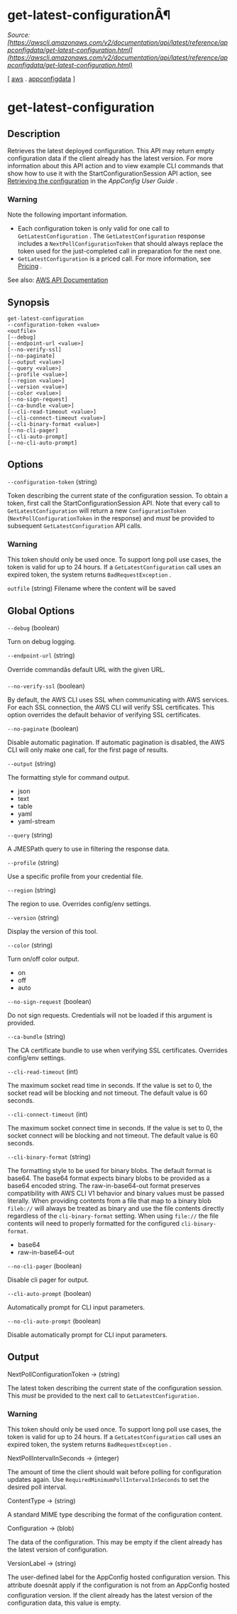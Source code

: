 # get-latest-configurationÂ¶

*Source: [https://awscli.amazonaws.com/v2/documentation/api/latest/reference/appconfigdata/get-latest-configuration.html](https://awscli.amazonaws.com/v2/documentation/api/latest/reference/appconfigdata/get-latest-configuration.html)*

[ [aws](https://awscli.amazonaws.com/v2/documentation/api/latest/reference/index.html#cli-aws) . [appconfigdata](https://awscli.amazonaws.com/v2/documentation/api/latest/reference/appconfigdata/index.html#cli-aws-appconfigdata) ]

# get-latest-configuration

## Description

Retrieves the latest deployed configuration. This API may return empty configuration data if the client already has the latest version. For more information about this API action and to view example CLI commands that show how to use it with the  StartConfigurationSession API action, see [Retrieving the configuration](http://docs.aws.amazon.com/appconfig/latest/userguide/appconfig-retrieving-the-configuration) in the *AppConfig User Guide* .

### Warning

Note the following important information.

- Each configuration token is only valid for one call to `GetLatestConfiguration` . The `GetLatestConfiguration` response includes a `NextPollConfigurationToken` that should always replace the token used for the just-completed call in preparation for the next one.
- `GetLatestConfiguration` is a priced call. For more information, see [Pricing](https://aws.amazon.com/systems-manager/pricing/) .

See also: [AWS API Documentation](https://docs.aws.amazon.com/goto/WebAPI/appconfigdata-2021-11-11/GetLatestConfiguration)

## Synopsis

```
get-latest-configuration
--configuration-token <value>
<outfile>
[--debug]
[--endpoint-url <value>]
[--no-verify-ssl]
[--no-paginate]
[--output <value>]
[--query <value>]
[--profile <value>]
[--region <value>]
[--version <value>]
[--color <value>]
[--no-sign-request]
[--ca-bundle <value>]
[--cli-read-timeout <value>]
[--cli-connect-timeout <value>]
[--cli-binary-format <value>]
[--no-cli-pager]
[--cli-auto-prompt]
[--no-cli-auto-prompt]
```

## Options

`--configuration-token` (string)

Token describing the current state of the configuration session. To obtain a token, first call the  StartConfigurationSession API. Note that every call to `GetLatestConfiguration` will return a new `ConfigurationToken` (`NextPollConfigurationToken` in the response) and *must* be provided to subsequent `GetLatestConfiguration` API calls.

### Warning

This token should only be used once. To support long poll use cases, the token is valid for up to 24 hours. If a `GetLatestConfiguration` call uses an expired token, the system returns `BadRequestException` .

`outfile` (string)
Filename where the content will be saved

## Global Options

`--debug` (boolean)

Turn on debug logging.

`--endpoint-url` (string)

Override commandâs default URL with the given URL.

`--no-verify-ssl` (boolean)

By default, the AWS CLI uses SSL when communicating with AWS services. For each SSL connection, the AWS CLI will verify SSL certificates. This option overrides the default behavior of verifying SSL certificates.

`--no-paginate` (boolean)

Disable automatic pagination. If automatic pagination is disabled, the AWS CLI will only make one call, for the first page of results.

`--output` (string)

The formatting style for command output.

- json
- text
- table
- yaml
- yaml-stream

`--query` (string)

A JMESPath query to use in filtering the response data.

`--profile` (string)

Use a specific profile from your credential file.

`--region` (string)

The region to use. Overrides config/env settings.

`--version` (string)

Display the version of this tool.

`--color` (string)

Turn on/off color output.

- on
- off
- auto

`--no-sign-request` (boolean)

Do not sign requests. Credentials will not be loaded if this argument is provided.

`--ca-bundle` (string)

The CA certificate bundle to use when verifying SSL certificates. Overrides config/env settings.

`--cli-read-timeout` (int)

The maximum socket read time in seconds. If the value is set to 0, the socket read will be blocking and not timeout. The default value is 60 seconds.

`--cli-connect-timeout` (int)

The maximum socket connect time in seconds. If the value is set to 0, the socket connect will be blocking and not timeout. The default value is 60 seconds.

`--cli-binary-format` (string)

The formatting style to be used for binary blobs. The default format is base64. The base64 format expects binary blobs to be provided as a base64 encoded string. The raw-in-base64-out format preserves compatibility with AWS CLI V1 behavior and binary values must be passed literally. When providing contents from a file that map to a binary blob `fileb://` will always be treated as binary and use the file contents directly regardless of the `cli-binary-format` setting. When using `file://` the file contents will need to properly formatted for the configured `cli-binary-format`.

- base64
- raw-in-base64-out

`--no-cli-pager` (boolean)

Disable cli pager for output.

`--cli-auto-prompt` (boolean)

Automatically prompt for CLI input parameters.

`--no-cli-auto-prompt` (boolean)

Disable automatically prompt for CLI input parameters.

## Output

NextPollConfigurationToken -> (string)

The latest token describing the current state of the configuration session. This *must* be provided to the next call to `GetLatestConfiguration.`

### Warning

This token should only be used once. To support long poll use cases, the token is valid for up to 24 hours. If a `GetLatestConfiguration` call uses an expired token, the system returns `BadRequestException` .

NextPollIntervalInSeconds -> (integer)

The amount of time the client should wait before polling for configuration updates again. Use `RequiredMinimumPollIntervalInSeconds` to set the desired poll interval.

ContentType -> (string)

A standard MIME type describing the format of the configuration content.

Configuration -> (blob)

The data of the configuration. This may be empty if the client already has the latest version of configuration.

VersionLabel -> (string)

The user-defined label for the AppConfig hosted configuration version. This attribute doesnât apply if the configuration is not from an AppConfig hosted configuration version. If the client already has the latest version of the configuration data, this value is empty.